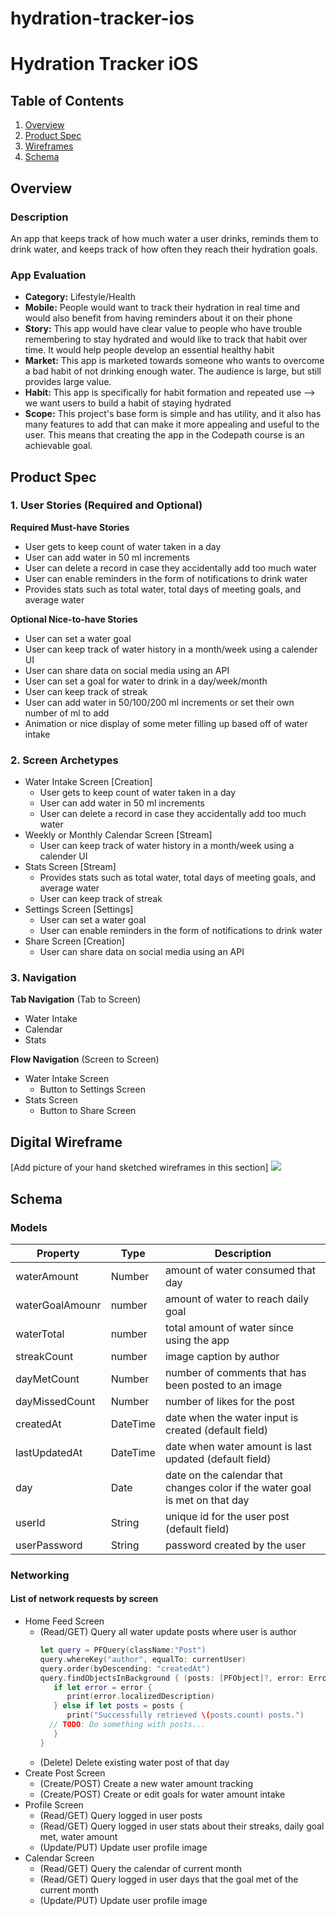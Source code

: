 # hydration-tracker-ios
# Hydration Tracker iOS

## Table of Contents
1. [Overview](#Overview)
1. [Product Spec](#Product-Spec)
1. [Wireframes](#Wireframes)
2. [Schema](#Schema)

## Overview
### Description
An app that keeps track of how much water a user drinks, reminds them to drink water, and keeps track of how often they reach their hydration goals.

### App Evaluation
- **Category:** Lifestyle/Health
- **Mobile:** People would want to track their hydration in real time and would also benefit from having reminders about it on their phone 
- **Story:** This app would have clear value to people who have trouble remembering to stay hydrated and would like to track that habit over time. It would help people develop an essential healthy habit
- **Market:** This app is marketed towards someone who wants to overcome a bad habit of not drinking enough water. The audience is large, but still provides large value.
- **Habit:** This app is specifically for habit formation and repeated use --> we want users to build a habit of staying hydrated
- **Scope:** This project's base form is simple and has utility, and it also has many features to add that can make it more appealing and useful to the user. This means that creating the app in the Codepath course is an achievable goal.

## Product Spec

### 1. User Stories (Required and Optional)

**Required Must-have Stories**

* User gets to keep count of water taken in a day
* User can add water in 50 ml increments
* User can delete a record in case they accidentally add too much water
* User can enable reminders in the form of notifications to drink water
* Provides stats such as total water, total days of meeting goals, and average water 

**Optional Nice-to-have Stories**

* User can set a water goal
* User can keep track of water history in a month/week using a calender UI
* User can share data on social media using an API
* User can set a goal for water to drink in a day/week/month
*  User can keep track of streak
*  User can add water in 50/100/200 ml increments or set their own number of ml to add
*  Animation or nice display of some meter filling up based off of water intake


### 2. Screen Archetypes

* Water Intake Screen [Creation]
  * User gets to keep count of water taken in a day
  * User can add water in 50 ml increments
  * User can delete a record in case they accidentally add too much water
* Weekly or Monthly Calendar Screen [Stream]
  * User can keep track of water history in a month/week using a calender UI
* Stats Screen [Stream]
  * Provides stats such as total water, total days of meeting goals, and average water 
  * User can keep track of streak
* Settings Screen [Settings]
  * User can set a water goal
  * User can enable reminders in the form of notifications to drink water
* Share Screen [Creation]
  * User can share data on social media using an API

### 3. Navigation

**Tab Navigation** (Tab to Screen)

* Water Intake
* Calendar
* Stats

**Flow Navigation** (Screen to Screen)

* Water Intake Screen
   * Button to Settings Screen
* Stats Screen
   * Button to Share Screen

## Digital Wireframe
[Add picture of your hand sketched wireframes in this section]
<img src="https://i.imgur.com/Fqw6qA2.png">

## Schema 
### Models


   | Property      | Type     | Description |
   | ------------- | -------- | ------------|
   | waterAmount   | Number   | amount of water consumed that day |
   | waterGoalAmounr   | number| amount of water to reach daily goal |
   | waterTotal  | number     | total amount of water since using the app |
   | streakCount       | number   | image caption by author |
   | dayMetCount | Number   | number of comments that has been posted to an image |
   | dayMissedCount| Number   | number of likes for the post |
   | createdAt     | DateTime | date when the water input is created (default field) |
   | lastUpdatedAt | DateTime | date when water amount is last updated (default field) |
   | day | Date | date on the calendar that changes color if the water goal is met on that day |
   | userId | String | unique id for the user post (default field) |
   | userPassword | String | password created by the user |
   
   
### Networking

#### List of network requests by screen
   - Home Feed Screen
      - (Read/GET) Query all water update posts where user is author
         ```swift
         let query = PFQuery(className:"Post")
         query.whereKey("author", equalTo: currentUser)
         query.order(byDescending: "createdAt")
         query.findObjectsInBackground { (posts: [PFObject]?, error: Error?) in
            if let error = error { 
               print(error.localizedDescription)
            } else if let posts = posts {
               print("Successfully retrieved \(posts.count) posts.")
           // TODO: Do something with posts...
            }
         }
         ```
      - (Delete) Delete existing water post of that day
   - Create Post Screen
      - (Create/POST) Create a new water amount tracking
      - (Create/POST) Create or edit goals for water amount intake
   - Profile Screen
      - (Read/GET) Query logged in user posts
      - (Read/GET) Query logged in user stats about their streaks, daily goal met, water amount
      - (Update/PUT) Update user profile image
   - Calendar Screen
      - (Read/GET) Query the calendar of current month
      - (Read/GET) Query logged in user days that the goal met of the current month
      - (Update/PUT) Update user profile image

